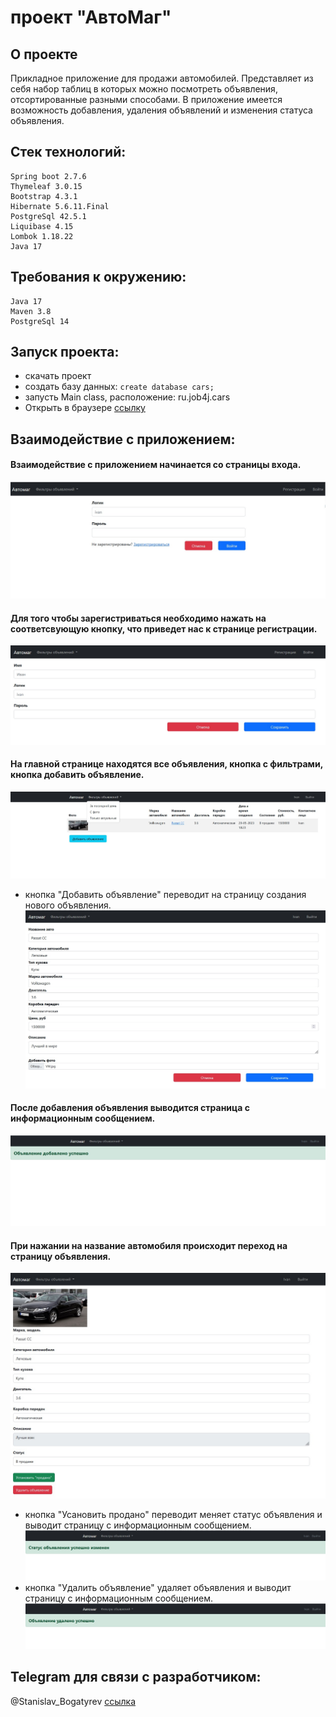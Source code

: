 # проект "АвтоМаг"

## О проекте 

Прикладное приложение для продажи автомобилей.
Представляет из себя набор таблиц в которых можно посмотреть объявления, отсортированные разными способами.
В приложение имеется возможность добавления, удаления объявлений и изменения статуса объявления.

## Стек технологий:

    Spring boot 2.7.6
    Thymeleaf 3.0.15
    Bootstrap 4.3.1
    Hibernate 5.6.11.Final
    PostgreSql 42.5.1
    Liquibase 4.15
    Lombok 1.18.22
    Java 17

## Требования к окружению:

    Java 17
    Maven 3.8
    PostgreSql 14

## Запуск проекта:

- скачать проект
- создать базу данных: ```create database cars;```
- запусть Main class, расположение: ru.job4j.cars
- Открыть в браузере [ссылку](http://localhost:8080/)

## Взаимодействие с приложением:

#### Взаимодействие с приложением начинается со страницы входа.
![](files/1.jpg)

#### Для того чтобы зарегистриваться необходимо нажать на соответсвующую кнопку, что приведет нас к странице регистрации.
![](files/2.jpg)

#### На главной странице находятся все объявления, кнопка с фильтрами, кнопка добавить объявление.
![](files/3.jpg)
- кнопка "Добавить объявление" переводит на страницу создания нового объявления.
  ![](files/4.jpg)

#### После добавления объявления выводится страница с информационным сообщением.
![](files/5.jpg)

#### При нажании на название автомобиля происходит переход на страницу объявления.
![](files/6.jpg)
- кнопка "Усановить продано" переводит меняет статус объявления и выводит страницу с информационным сообщением.
  ![](files/7.jpg)
- кнопка "Удалить объявление" удаляет объявления и выводит страницу с информационным сообщением.
  ![](files/8.jpg)

## Telegram для связи с разработчиком:

@Stanislav_Bogatyrev
[ссылка](https://t.me/Stanislav_Bogatyrev)